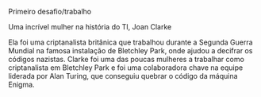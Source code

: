 Primeiro desafio/trabalho

Uma incrível mulher na história do TI, Joan Clarke

Ela foi uma criptanalista britânica que trabalhou durante a Segunda Guerra Mundial na famosa instalação de Bletchley Park, onde ajudou a decifrar os códigos nazistas. Clarke foi uma das poucas mulheres a trabalhar como criptanalista em Bletchley Park e foi uma colaboradora chave na equipe liderada por Alan Turing, que conseguiu quebrar o código da máquina Enigma.
